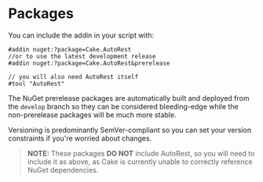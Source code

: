 # Packages

You can include the addin in your script with:

```
#addin nuget:?package=Cake.AutoRest
//or to use the latest development release
#addin nuget:?package=Cake.AutoRest&prerelease

// you will also need AutoRest itself
#tool "AutoRest"
```

The NuGet prerelease packages are automatically built and deployed from the `develop` branch so they can be considered bleeding-edge while the non-prerelease packages will be much more stable.

Versioning is predominantly SemVer-compliant so you can set your version constraints if you're worried about changes.

> **NOTE:** These packages **DO NOT** include AutoRest, so you will need to include it as above, as Cake is currently unable to correctly reference NuGet dependencies.